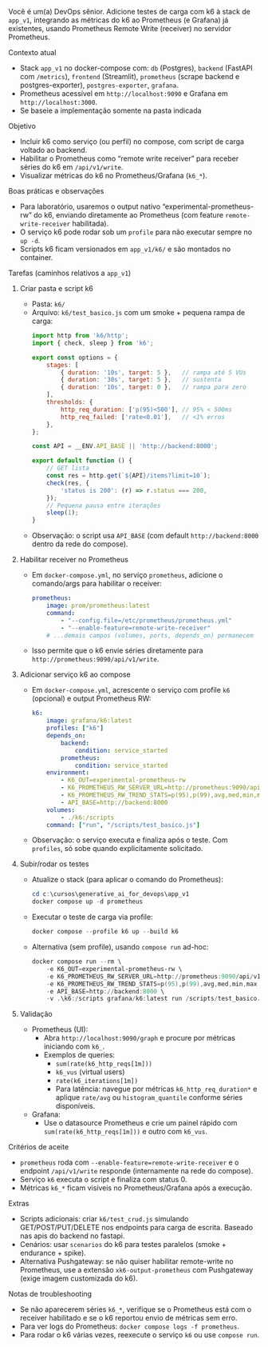 Você é um(a) DevOps sênior. Adicione testes de carga com k6 à stack de `app_v1`, integrando as métricas do k6 ao Prometheus (e Grafana) já existentes, usando Prometheus Remote Write (receiver) no servidor Prometheus.

Contexto atual
- Stack `app_v1` no docker-compose com: `db` (Postgres), `backend` (FastAPI com `/metrics`), `frontend` (Streamlit), `prometheus` (scrape backend e postgres-exporter), `postgres-exporter`, `grafana`.
- Prometheus acessível em `http://localhost:9090` e Grafana em `http://localhost:3000`.
- Se baseie a implementação somente na pasta indicada

Objetivo
- Incluir k6 como serviço (ou perfil) no compose, com script de carga voltado ao backend.
- Habilitar o Prometheus como “remote write receiver” para receber séries do k6 em `/api/v1/write`.
- Visualizar métricas do k6 no Prometheus/Grafana (`k6_*`).

Boas práticas e observações
- Para laboratório, usaremos o output nativo “experimental-prometheus-rw” do k6, enviando diretamente ao Prometheus (com feature `remote-write-receiver` habilitada).
- O serviço k6 pode rodar sob um `profile` para não executar sempre no `up -d`.
- Scripts k6 ficam versionados em `app_v1/k6/` e são montados no container.

Tarefas (caminhos relativos a `app_v1`)
1) Criar pasta e script k6
	 - Pasta: `k6/`
	 - Arquivo: `k6/test_basico.js` com um smoke + pequena rampa de carga:
		 ```js
		 import http from 'k6/http';
		 import { check, sleep } from 'k6';

		 export const options = {
			 stages: [
				 { duration: '10s', target: 5 },   // rampa até 5 VUs
				 { duration: '30s', target: 5 },   // sustenta
				 { duration: '10s', target: 0 },   // rampa para zero
			 ],
			 thresholds: {
				 http_req_duration: ['p(95)<500'], // 95% < 500ms
				 http_req_failed: ['rate<0.01'],   // <1% erros
			 },
		 };

		 const API = __ENV.API_BASE || 'http://backend:8000';

		 export default function () {
			 // GET lista
			 const res = http.get(`${API}/items?limit=10`);
			 check(res, {
				 'status is 200': (r) => r.status === 200,
			 });
			 // Pequena pausa entre iterações
			 sleep(1);
		 }
		 ```
	 - Observação: o script usa `API_BASE` (com default `http://backend:8000` dentro da rede do compose).

2) Habilitar receiver no Prometheus
	 - Em `docker-compose.yml`, no serviço `prometheus`, adicione o comando/args para habilitar o receiver:
		 ```yaml
		 prometheus:
			 image: prom/prometheus:latest
			 command:
				 - "--config.file=/etc/prometheus/prometheus.yml"
				 - "--enable-feature=remote-write-receiver"
			 # ...demais campos (volumes, ports, depends_on) permanecem
		 ```
	 - Isso permite que o k6 envie séries diretamente para `http://prometheus:9090/api/v1/write`.

3) Adicionar serviço k6 ao compose
	 - Em `docker-compose.yml`, acrescente o serviço com profile `k6` (opcional) e output Prometheus RW:
		 ```yaml
		 k6:
			 image: grafana/k6:latest
			 profiles: ["k6"]
			 depends_on:
				 backend:
					 condition: service_started
				 prometheus:
					 condition: service_started
			 environment:
				 - K6_OUT=experimental-prometheus-rw
				 - K6_PROMETHEUS_RW_SERVER_URL=http://prometheus:9090/api/v1/write
				 - K6_PROMETHEUS_RW_TREND_STATS=p(95),p(99),avg,med,min,max
				 - API_BASE=http://backend:8000
			 volumes:
				 - ./k6:/scripts
			 command: ["run", "/scripts/test_basico.js"]
		 ```
	 - Observação: o serviço executa e finaliza após o teste. Com `profiles`, só sobe quando explicitamente solicitado.

4) Subir/rodar os testes
	 - Atualize o stack (para aplicar o comando do Prometheus):
		 ```powershell
		 cd c:\cursos\generative_ai_for_devops\app_v1
		 docker compose up -d prometheus
		 ```
	 - Executar o teste de carga via profile:
		 ```powershell
		 docker compose --profile k6 up --build k6
		 ```
	 - Alternativa (sem profile), usando `compose run` ad-hoc:
		 ```powershell
		 docker compose run --rm \
			 -e K6_OUT=experimental-prometheus-rw \
			 -e K6_PROMETHEUS_RW_SERVER_URL=http://prometheus:9090/api/v1/write \
			 -e K6_PROMETHEUS_RW_TREND_STATS=p(95),p(99),avg,med,min,max \
			 -e API_BASE=http://backend:8000 \
			 -v .\k6:/scripts grafana/k6:latest run /scripts/test_basico.js
		 ```

5) Validação
	 - Prometheus (UI):
		 - Abra `http://localhost:9090/graph` e procure por métricas iniciando com `k6_`.
		 - Exemplos de queries:
			 - `sum(rate(k6_http_reqs[1m]))`
			 - `k6_vus` (virtual users)
			 - `rate(k6_iterations[1m])`
			 - Para latência: navegue por métricas `k6_http_req_duration*` e aplique `rate/avg` ou `histogram_quantile` conforme séries disponíveis.
	 - Grafana:
		 - Use o datasource Prometheus e crie um painel rápido com `sum(rate(k6_http_reqs[1m]))` e outro com `k6_vus`.

Critérios de aceite
- `prometheus` roda com `--enable-feature=remote-write-receiver` e o endpoint `/api/v1/write` responde (internamente na rede do compose).
- Serviço `k6` executa o script e finaliza com status 0.
- Métricas `k6_*` ficam visíveis no Prometheus/Grafana após a execução.

Extras
- Scripts adicionais: criar `k6/test_crud.js` simulando GET/POST/PUT/DELETE nos endpoints para carga de escrita. Baseado nas apis do backend no fastapi.
- Cenários: usar `scenarios` do k6 para testes paralelos (smoke + endurance + spike).
- Alternativa Pushgateway: se não quiser habilitar remote-write no Prometheus, use a extensão `xk6-output-prometheus` com Pushgateway (exige imagem customizada do k6).

Notas de troubleshooting
- Se não aparecerem séries `k6_*`, verifique se o Prometheus está com o receiver habilitado e se o k6 reportou envio de métricas sem erro.
- Para ver logs do Prometheus: `docker compose logs -f prometheus`.
- Para rodar o k6 várias vezes, reexecute o serviço `k6` ou use `compose run`.

